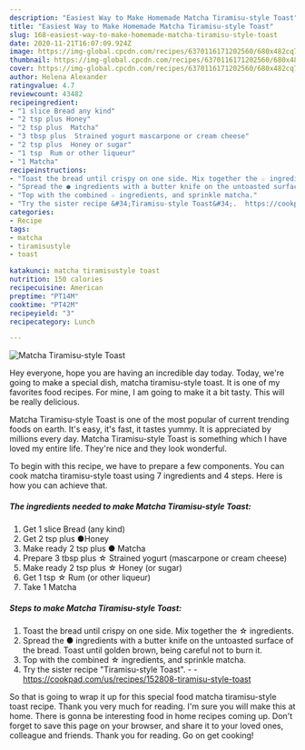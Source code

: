 ```yaml
---
description: "Easiest Way to Make Homemade Matcha Tiramisu-style Toast"
title: "Easiest Way to Make Homemade Matcha Tiramisu-style Toast"
slug: 168-easiest-way-to-make-homemade-matcha-tiramisu-style-toast
date: 2020-11-21T16:07:09.924Z
image: https://img-global.cpcdn.com/recipes/6370116171202560/680x482cq70/matcha-tiramisu-style-toast-recipe-main-photo.jpg
thumbnail: https://img-global.cpcdn.com/recipes/6370116171202560/680x482cq70/matcha-tiramisu-style-toast-recipe-main-photo.jpg
cover: https://img-global.cpcdn.com/recipes/6370116171202560/680x482cq70/matcha-tiramisu-style-toast-recipe-main-photo.jpg
author: Helena Alexander
ratingvalue: 4.7
reviewcount: 43482
recipeingredient:
- "1 slice Bread any kind"
- "2 tsp plus Honey"
- "2 tsp plus  Matcha"
- "3 tbsp plus  Strained yogurt mascarpone or cream cheese"
- "2 tsp plus  Honey or sugar"
- "1 tsp  Rum or other liqueur"
- "1 Matcha"
recipeinstructions:
- "Toast the bread until crispy on one side. Mix together the ☆ ingredients."
- "Spread the ● ingredients with a butter knife on the untoasted surface of the bread. Toast until golden brown, being careful not to burn it."
- "Top with the combined ☆ ingredients, and sprinkle matcha."
- "Try the sister recipe &#34;Tiramisu-style Toast&#34;.  https://cookpad.com/us/recipes/152808-tiramisu-style-toast"
categories:
- Recipe
tags:
- matcha
- tiramisustyle
- toast

katakunci: matcha tiramisustyle toast 
nutrition: 150 calories
recipecuisine: American
preptime: "PT14M"
cooktime: "PT42M"
recipeyield: "3"
recipecategory: Lunch

---
```



![Matcha Tiramisu-style Toast](https://img-global.cpcdn.com/recipes/6370116171202560/680x482cq70/matcha-tiramisu-style-toast-recipe-main-photo.jpg)

Hey everyone, hope you are having an incredible day today. Today, we're going to make a special dish, matcha tiramisu-style toast. It is one of my favorites food recipes. For mine, I am going to make it a bit tasty. This will be really delicious.



Matcha Tiramisu-style Toast is one of the most popular of current trending foods on earth. It's easy, it's fast, it tastes yummy. It is appreciated by millions every day. Matcha Tiramisu-style Toast is something which I have loved my entire life. They're nice and they look wonderful.


To begin with this recipe, we have to prepare a few components. You can cook matcha tiramisu-style toast using 7 ingredients and 4 steps. Here is how you can achieve that.

<!--inarticleads1-->

##### The ingredients needed to make Matcha Tiramisu-style Toast:

1. Get 1 slice Bread (any kind)
1. Get 2 tsp plus ●Honey
1. Make ready 2 tsp plus ● Matcha
1. Prepare 3 tbsp plus ☆ Strained yogurt (mascarpone or cream cheese)
1. Make ready 2 tsp plus ☆ Honey (or sugar)
1. Get 1 tsp ☆ Rum (or other liqueur)
1. Take 1 Matcha




<!--inarticleads2-->

##### Steps to make Matcha Tiramisu-style Toast:

1. Toast the bread until crispy on one side. Mix together the ☆ ingredients.
1. Spread the ● ingredients with a butter knife on the untoasted surface of the bread. Toast until golden brown, being careful not to burn it.
1. Top with the combined ☆ ingredients, and sprinkle matcha.
1. Try the sister recipe &#34;Tiramisu-style Toast&#34;. -  - https://cookpad.com/us/recipes/152808-tiramisu-style-toast




So that is going to wrap it up for this special food matcha tiramisu-style toast recipe. Thank you very much for reading. I'm sure you will make this at home. There is gonna be interesting food in home recipes coming up. Don't forget to save this page on your browser, and share it to your loved ones, colleague and friends. Thank you for reading. Go on get cooking!

